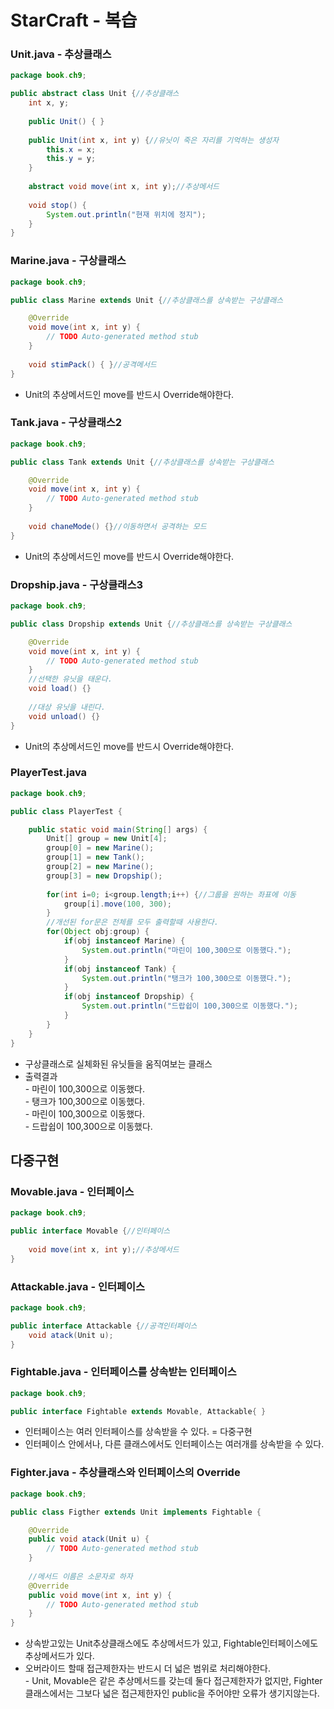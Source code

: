 # StarCraft - 복습

### Unit.java - 추상클래스

```java
package book.ch9;

public abstract class Unit {//추상클래스
	int x, y;
	
	public Unit() {	}
	
	public Unit(int x, int y) {//유닛이 죽은 자리를 기억하는 생성자
		this.x = x;
		this.y = y;
	}
	
	abstract void move(int x, int y);//추상메서드
	
	void stop() {
		System.out.println("현재 위치에 정지");
	}
}
```

### Marine.java - 구상클래스

```java
package book.ch9;

public class Marine extends Unit {//추상클래스를 상속받는 구상클래스

	@Override
	void move(int x, int y) {
		// TODO Auto-generated method stub		
	}
	
	void stimPack() { }//공격메서드
}
```

* Unit의 추상메서드인 move를 반드시 Override해야한다.

### Tank.java - 구상클래스2

```java
package book.ch9;

public class Tank extends Unit {//추상클래스를 상속받는 구상클래스

	@Override
	void move(int x, int y) {
		// TODO Auto-generated method stub		
	}
	
	void chaneMode() {}//이동하면서 공격하는 모드
}
```

* Unit의 추상메서드인 move를 반드시 Override해야한다.

### Dropship.java - 구상클래스3

```java
package book.ch9;

public class Dropship extends Unit {//추상클래스를 상속받는 구상클래스

	@Override
	void move(int x, int y) {
		// TODO Auto-generated method stub		
	}
	//선택한 유닛을 태운다.
	void load() {}
	
	//대상 유닛을 내린다.
	void unload() {}
}
```

* Unit의 추상메서드인 move를 반드시 Override해야한다.

### PlayerTest.java 

```java
package book.ch9;

public class PlayerTest {

	public static void main(String[] args) {
		Unit[] group = new Unit[4];
		group[0] = new Marine();
		group[1] = new Tank();
		group[2] = new Marine();
		group[3] = new Dropship();
		
		for(int i=0; i<group.length;i++) {//그룹을 원하는 좌표에 이동
			group[i].move(100, 300);
		}
		//개선된 for문은 전체를 모두 출력할때 사용한다.
		for(Object obj:group) {
			if(obj instanceof Marine) {
				System.out.println("마린이 100,300으로 이동했다.");
			}
			if(obj instanceof Tank) {
				System.out.println("탱크가 100,300으로 이동했다.");
			}
			if(obj instanceof Dropship) {
				System.out.println("드랍쉽이 100,300으로 이동했다.");
			}
		}
	}
}
```

* 구상클래스로 실체화된 유닛들을 움직여보는 클래스
* 출력결과\
  \- 마린이 100,300으로 이동했다. \
  \- 탱크가 100,300으로 이동했다. \
  \- 마린이 100,300으로 이동했다. \
  \- 드랍쉽이 100,300으로 이동했다.

## 다중구현

### Movable.java - 인터페이스

```java
package book.ch9;

public interface Movable {//인터페이스
	
	void move(int x, int y);//추상메서드
}
```

### Attackable.java - 인터페이스

```java
package book.ch9;

public interface Attackable {//공격인터페이스
	void atack(Unit u);
}
```

### Fightable.java -  인터페이스를 상속받는 인터페이스

```java
package book.ch9;

public interface Fightable extends Movable, Attackable{ }
```

* 인터페이스는 여러 인터페이스를 상속받을 수 있다. = 다중구현
* 인터페이스 안에서나, 다른 클래스에서도 인터페이스는 여러개를 상속받을 수 있다.

### Fighter.java - 추상클래스와 인터페이스의 Override

```java
package book.ch9;

public class Figther extends Unit implements Fightable {

	@Override
	public void atack(Unit u) {
		// TODO Auto-generated method stub		
	}
	
	//메서드 이름은 소문자로 하자
	@Override
	public void move(int x, int y) {
		// TODO Auto-generated method stub		
	}
}
```

* 상속받고있는 Unit추상클래스에도 추상메서드가 있고, Fightable인터페이스에도 추상메서드가 있다.
* 오버라이드 할때 접근제한자는 반드시 더 넓은 범위로 처리해야한다.\
  \- Unit, Movable은 같은 추상메서드를 갖는데 둘다 접근제한자가 없지만, Fighter클래스에서는 그보다 넓은 접근제한자인 public을 주어야만 오류가 생기지않는다.
